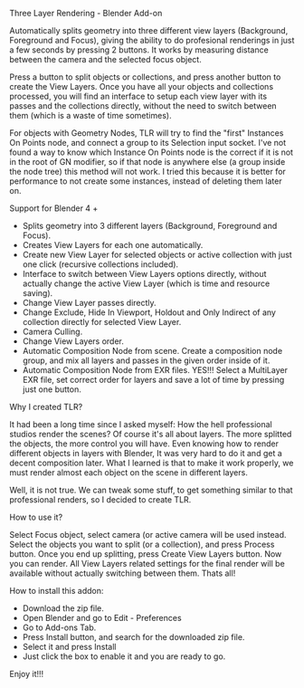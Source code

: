 Three Layer Rendering - Blender Add-on

Automatically splits geometry into three different view layers (Background, Foreground and Focus), giving the ability to do profesional renderings in just a few seconds by pressing 2 buttons. It works by measuring distance between the camera and the selected focus object.

Press a button to split objects or collections, and press another button to create the View Layers. Once you have all your objects and collections processed, you will find an interface to setup each view layer with its passes and the collections directly, without the need to switch between them (which is a waste of time sometimes).

For objects with Geometry Nodes, TLR will try to find the "first" Instances On Points node, and connect a group to its Selection input socket. I've not found a way to know which Instance On Points node is the correct if it is not in the root of GN modifier, so if that node is anywhere else (a group inside the node tree) this method will not work. I tried this because it is better for performance to not create some instances, instead of deleting them later on. 

Support for Blender 4 +

- Splits geometry into 3 different layers (Background, Foreground and Focus).
- Creates View Layers for each one automatically.
- Create new View Layer for selected objects or active collection with just one click (recursive collections included).
- Interface to switch between View Layers options directly, without actually change the active View Layer (which is time and resource saving).
- Change View Layer passes directly.
- Change Exclude, Hide In Viewport, Holdout and Only Indirect of any collection directly for selected View Layer.
- Camera Culling.
- Change View Layers order.
- Automatic Composition Node from scene. Create a composition node group, and mix all layers and passes in the given order inside of it. 
- Automatic Composition Node from EXR files. YES!!! Select a MultiLayer EXR file, set correct order for layers and save a lot of time by pressing just one button.

Why I created TLR?

It had been a long time since I asked myself: How the hell professional studios render the scenes? Of course it's all about layers. The more splitted the objects, the more control you will have. Even knowing how to render different objects in layers with Blender, It was very hard to do it and get a decent composition later. What I learned is that to make it work properly, we must render almost each object on the scene in different layers. 

Well, it is not true. We can tweak some stuff, to get something similar to that professional renders, so I decided to create TLR.

How to use it?

Select Focus object, select camera (or active camera will be used instead.
Select the objects you want to split (or a collection), and press Process button.
Once you end up splitting, press Create View Layers button.
Now you can render.
All View Layers related settings for the final render will be available without actually switching between them. 
Thats all!

How to install this addon:

- Download the zip file.
- Open Blender and go to Edit - Preferences
- Go to Add-ons Tab.
- Press Install button, and search for the downloaded zip file.
- Select it and press Install
- Just click the box to enable it and you are ready to go.

Enjoy it!!!


